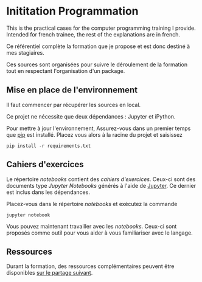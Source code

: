 # Inititation Programmation

This is the practical cases for the computer programming training I provide. Intended for french
trainee, the rest of the explanations are in french.

Ce référentiel complète la formation que je propose et est donc destiné à
mes stagiaires. 

Ces sources sont organisées pour suivre le déroulement de la formation tout en
respectant l'organisation d'un package.

## Mise en place de l'environnement
Il faut commencer par récupérer les sources en local.

Ce projet ne nécessite que deux dépendances : Jupyter et iPython.

Pour mettre à jour l'environnement, Assurez-vous dans un premier temps que
[pip](https://pypi.python.org/pypi/pip) est installé. Placez vous alors à la
racine du projet et saisissez

```
pip install -r requirements.txt
```

## Cahiers d'exercices
Le répertoire *notebooks* contient des *cahiers d'exercices*. Ceux-ci sont
des documents type *Jupyter Notebooks* générés à l'aide de
[Jupyter](http://jupyter.org/). Ce dernier est inclus dans les dépendances.
 
Placez-vous dans le répertoire *notebooks* et exécutez la commande

```
jupyter notebook
```

Vous pouvez maintenant travailler avec les *notebooks*. Ceux-ci sont proposés
comme outil pour vous aider à vous familiariser avec le langage.

## Ressources

Durant la formation, des ressources complémentaires peuvent être disponibles
[sur le partage suivant](https://goo.gl/lRyzMZ).
